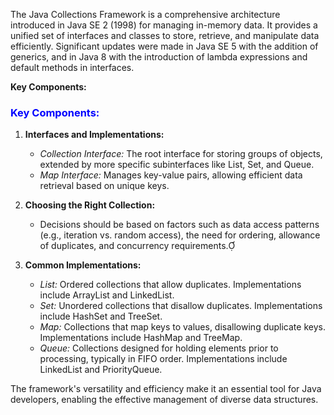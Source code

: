 The Java Collections Framework is a comprehensive architecture introduced in Java SE 2 (1998) for managing in-memory data. It provides a unified set of interfaces and classes to store, retrieve, and manipulate data efficiently. Significant updates were made in Java SE 5 with the addition of generics, and in Java 8 with the introduction of lambda expressions and default methods in interfaces.

**Key Components:**
### <span style="color:blue;">Key Components:</span>

1. **Interfaces and Implementations:**
   - *Collection Interface:* The root interface for storing groups of objects, extended by more specific subinterfaces like List, Set, and Queue.
   - *Map Interface:* Manages key-value pairs, allowing efficient data retrieval based on unique keys.

2. **Choosing the Right Collection:**
   - Decisions should be based on factors such as data access patterns (e.g., iteration vs. random access), the need for ordering, allowance of duplicates, and concurrency requirements.

3. **Common Implementations:**
   - *List:* Ordered collections that allow duplicates. Implementations include ArrayList and LinkedList.
   - *Set:* Unordered collections that disallow duplicates. Implementations include HashSet and TreeSet.
   - *Map:* Collections that map keys to values, disallowing duplicate keys. Implementations include HashMap and TreeMap.
   - *Queue:* Collections designed for holding elements prior to processing, typically in FIFO order. Implementations include LinkedList and PriorityQueue.

The framework's versatility and efficiency make it an essential tool for Java developers, enabling the effective management of diverse data structures.
